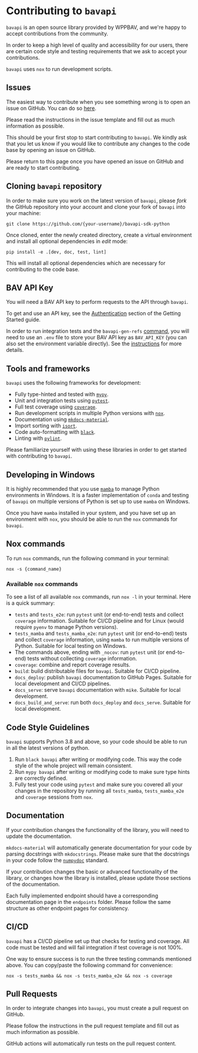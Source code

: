 <!--If linking to a docs page, must be linked to /latest/ version-->
<!--If linking to a section with an index page, must add "/index" to URL-->

# Contributing to `bavapi`

`bavapi` is an open source library provided by WPPBAV, and we're happy to accept contributions from the community.

In order to keep a high level of quality and accessibility for our users, there are certain code style and testing requirements that we ask to accept your contributions.

`bavapi` uses `nox` to run development scripts.

## Issues

The easiest way to contribute when you see something wrong is to open an issue on GitHub. You can do so [here](https://github.com/wppbav/bavapi-sdk-python/issues).

Please read the instructions in the issue template and fill out as much information as possible.

This should be your first stop to start contributing to `bavapi`. We kindly ask that you let us know if you would like to contribute any changes to the code base by opening an issue on GitHub.

Please return to this page once you have opened an issue on GitHub and are ready to start contributing.

## Cloning `bavapi` repository

In order to make sure you work on the latest version of `bavapi`, please *fork* the GitHub repository into your account and clone your fork of `bavapi` into your machine:

```prompt
git clone https://github.com/{your-username}/bavapi-sdk-python
```

Once cloned, enter the newly created directory, create a virtual environment and install all optional dependencies in *edit* mode:

```prompt
pip install -e .[dev, doc, test, lint]
```

This will install all optional dependencies which are necessary for contributing to the code base.

## BAV API Key

You will need a BAV API key to perform requests to the API through `bavapi`.

To get and use an API key, see the [Authentication](https://wppbav.github.io/bavapi-sdk-python/latest/getting-started/authentication) section of the Getting Started guide.

In order to run integration tests and the `bavapi-gen-refs` [command](https://wppbav.github.io/bavapi-sdk-python/latest/getting-started/reference-classes), you will need to use an `.env` file to store your BAV API key as `BAV_API_KEY` (you can also set the environment variable directly). See the [instructions](https://wppbav.github.io/bavapi-sdk-python/latest/getting-started/authentication#recommended-way-to-manage-api-keys) for more details.

## Tools and frameworks

`bavapi` uses the following frameworks for development:

- Fully type-hinted and tested with [`mypy`](https://www.mypy-lang.org/).
- Unit and integration tests using [`pytest`](https://docs.pytest.org/en/stable/contents.html).
- Full test coverage using [`coverage`](https://coverage.readthedocs.io/en/).
- Run development scripts in multiple Python versions with [`nox`](https://nox.thea.codes/en/stable/).
- Documentation using [`mkdocs-material`](https://squidfunk.github.io/mkdocs-material/).
- Import sorting with [`isort`](https://pycqa.github.io/isort/).
- Code auto-formatting with [`black`](https://black.readthedocs.io/en/stable/).
- Linting with [`pylint`](https://docs.pylint.org/).

Please familiarize yourself with using these libraries in order to get started with contributing to `bavapi`.

## Developing in Windows

It is highly recommended that you use [`mamba`](https://mamba.readthedocs.io/en/latest/) to manage Python environments in Windows. It is a faster implementation of `conda` and testing of `bavapi` on multiple versions of Python is set up to use `mamba` on Windows.

Once you have `mamba` installed in your system, and you have set up an environment with `nox`, you should be able to run the `nox` commands for `bavapi`.

## Nox commands

To run `nox` commands, run the following command in your terminal:

```prompt
nox -s {command_name}
```

### Available `nox` commands

To see a list of all available `nox` commands, run `nox -l` in your terminal. Here is a quick summary:

- `tests` and `tests_e2e`: run `pytest` unit (or end-to-end) tests and collect `coverage` information. Suitable for CI/CD pipeline and for Linux (would require `pyenv` to manage Python versions).
- `tests_mamba` and `tests_mamba_e2e`: run `pytest` unit (or end-to-end) tests and collect `coverage` information, using `mamba` to run multiple versions of Python. Suitable for local testing on Windows.
- The commands above, ending with `_nocov`: run `pytest` unit (or end-to-end) tests without collecting `coverage` information.
- `coverage`: combine and report coverage results.
- `build`: build distributable files for `bavapi`. Suitable for CI/CD pipeline.
- `docs_deploy`: publish `bavapi` documentation to GitHub Pages. Suitable for local development and CI/CD pipelines.
- `docs_serve`: serve `bavapi` documentation with `mike`. Suitable for local development.
- `docs_build_and_serve`: run both `docs_deploy` and `docs_serve`. Suitable for local development.

## Code Style Guidelines

`bavapi` supports Python 3.8 and above, so your code should be able to run in all the latest versions of python.

1. Run `black bavapi` after writing or modifying code. This way the code style of the whole project will remain consistent.
2. Run `mypy bavapi` after writing or modifying code to make sure type hints are correctly defined.
3. Fully test your code using `pytest` and make sure you covered all your changes in the repository by running all `tests_mamba`, `tests_mamba_e2e` and `coverage` sessions from `nox`.

## Documentation

If your contribution changes the functionality of the library, you will need to update the documentation.

`mkdocs-material` will automatically generate documentation for your code by parsing docstrings with `mkdocstrings`. Please make sure that the docstrings in your code follow the [`numpydoc`](https://numpydoc.readthedocs.io/en/latest/index.html) standard.

If your contribution changes the basic or advanced functionality of the library, or changes how the library is installed, please update those sections of the documentation.

Each fully implemented endpoint should have a corresponding documentation page in the `endpoints` folder. Please follow the same structure as other endpoint pages for consistency.

## CI/CD

`bavapi` has a CI/CD pipeline set up that checks for testing and coverage. All code must be tested and will fail integration if test coverage is not 100%.

One way to ensure success is to run the three testing commands mentioned above. You can copy/paste the following command for convenience:

```prompt
nox -s tests_mamba && nox -s tests_mamba_e2e && nox -s coverage
```

## Pull Requests

In order to integrate changes into `bavapi`, you must create a pull request on GitHub.

Please follow the instructions in the pull request template and fill out as much information as possible.

GitHub actions will automatically run tests on the pull request content.
